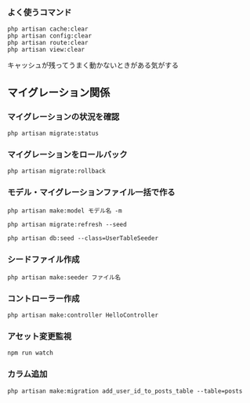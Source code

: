 ### よく使うコマンド
```
php artisan cache:clear
php artisan config:clear
php artisan route:clear
php artisan view:clear
```
キャッシュが残ってうまく動かないときがある気がする

## マイグレーション関係

### マイグレーションの状況を確認
```
php artisan migrate:status
```

### マイグレーションをロールバック
```
php artisan migrate:rollback
```
### モデル・マイグレーションファイル一括で作る
```
php artisan make:model モデル名 -m
```

```
php artisan migrate:refresh --seed

php artisan db:seed --class=UserTableSeeder
```

### シードファイル作成
```
php artisan make:seeder ファイル名
```
### コントローラー作成
```
php artisan make:controller HelloController
```

### アセット変更監視
```
npm run watch
```

### カラム追加
```
php artisan make:migration add_user_id_to_posts_table --table=posts
```







